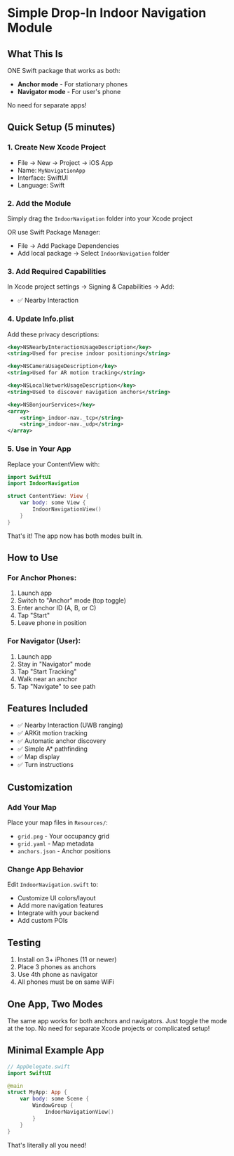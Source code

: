 # Simple Drop-In Indoor Navigation Module

## What This Is
ONE Swift package that works as both:
- **Anchor mode** - For stationary phones
- **Navigator mode** - For user's phone

No need for separate apps!

## Quick Setup (5 minutes)

### 1. Create New Xcode Project
- File → New → Project → iOS App
- Name: `MyNavigationApp`
- Interface: SwiftUI
- Language: Swift

### 2. Add the Module
Simply drag the `IndoorNavigation` folder into your Xcode project

OR use Swift Package Manager:
- File → Add Package Dependencies
- Add local package → Select `IndoorNavigation` folder

### 3. Add Required Capabilities
In Xcode project settings → Signing & Capabilities → Add:
- ✅ Nearby Interaction

### 4. Update Info.plist
Add these privacy descriptions:
```xml
<key>NSNearbyInteractionUsageDescription</key>
<string>Used for precise indoor positioning</string>

<key>NSCameraUsageDescription</key>
<string>Used for AR motion tracking</string>

<key>NSLocalNetworkUsageDescription</key>
<string>Used to discover navigation anchors</string>

<key>NSBonjourServices</key>
<array>
    <string>_indoor-nav._tcp</string>
    <string>_indoor-nav._udp</string>
</array>
```

### 5. Use in Your App
Replace your ContentView with:

```swift
import SwiftUI
import IndoorNavigation

struct ContentView: View {
    var body: some View {
        IndoorNavigationView()
    }
}
```

That's it! The app now has both modes built in.

## How to Use

### For Anchor Phones:
1. Launch app
2. Switch to "Anchor" mode (top toggle)
3. Enter anchor ID (A, B, or C)
4. Tap "Start"
5. Leave phone in position

### For Navigator (User):
1. Launch app
2. Stay in "Navigator" mode
3. Tap "Start Tracking"
4. Walk near an anchor
5. Tap "Navigate" to see path

## Features Included
- ✅ Nearby Interaction (UWB ranging)
- ✅ ARKit motion tracking
- ✅ Automatic anchor discovery
- ✅ Simple A* pathfinding
- ✅ Map display
- ✅ Turn instructions

## Customization

### Add Your Map
Place your map files in `Resources/`:
- `grid.png` - Your occupancy grid
- `grid.yaml` - Map metadata
- `anchors.json` - Anchor positions

### Change App Behavior
Edit `IndoorNavigation.swift` to:
- Customize UI colors/layout
- Add more navigation features
- Integrate with your backend
- Add custom POIs

## Testing
1. Install on 3+ iPhones (11 or newer)
2. Place 3 phones as anchors
3. Use 4th phone as navigator
4. All phones must be on same WiFi

## One App, Two Modes
The same app works for both anchors and navigators. Just toggle the mode at the top. No need for separate Xcode projects or complicated setup!

## Minimal Example App

```swift
// AppDelegate.swift
import SwiftUI

@main
struct MyApp: App {
    var body: some Scene {
        WindowGroup {
            IndoorNavigationView()
        }
    }
}
```

That's literally all you need!
